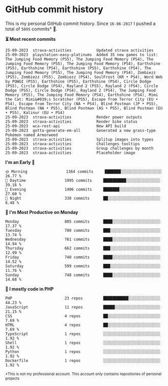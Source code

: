 # GitHub commit history
This is my personal GitHub commit history. Since <!--START_SECTION:first-commit-date-->`16-06-2017`<!--END_SECTION:first-commit-date--> I pushed a total of <!--START_SECTION:total-commit-count-->`5095`<!--END_SECTION:total-commit-count--> commits* 🎉.

<!--START_SECTION:most-recent-commits-->
**⏳ Most recent commits**
                                        
```text
25-09-2023  strava-activities           Updated strava activities
25-09-2023  playstation-easy-platinums  Added 35 new games to list: The Jumping Food Memory (PS5), The Jumping Food Memory (PS4), The Jumping Food Memory (PS5), The Jumping Food Memory (PS4), Earthshine (PS5), Earthshine (PS4), Earthshine (PS5), Earthshine (PS4), The Jumping Food Memory (PS5), The Jumping Food Memory (PS4), Zombiezz (PS5), Zombiezz (PS5), Zombiezz (PS4), SoulFrost (KR • PS4), Word Web by POWGI (PS5), Earthshine (PS5), Earthshine (PS4), Circle Dodge (PS5), Circle Dodge (PS4), Rayland 2 (PS5), Rayland 2 (PS4), Circle Dodge (PS5), Circle Dodge (PS4), Rayland 2 (PS4), The Jumping Food Memory (PS5), The Jumping Food Memory (PS4), Earthshine (PS4), Mimi the Cat: Mimi&#039;s Scratcher (PS5), Escape from Terror City (EU • PS4), Escape from Terror City (NA • PS4), Blind Postman (JP • PS5), Blind Postman (NA • PS5), Blind Postman (AS • PS5), Blind Postman (EU • PS5), Kalinur (EU • PS4)
25-09-2023  strava-activities           Render power outputs
25-09-2023  strava-activities           Render bike status
25-09-2023  wca-rest-api                New API build
25-09-2023  gotta-generate-em-all       Generated a new grass-type Pokémon named Armorweed
25-09-2023  strava-activities           Splitup images into types
25-09-2023  strava-activities           Challenges tooltips
25-09-2023  strava-activities           Group challenges by month
25-09-2023  strava-activities           Placeholder image
```
<!--END_SECTION:most-recent-commits-->  

<!--START_SECTION:commits-per-day-time-->
**I&#039;m an Early 🐤**

```text
🌞 Morning                 1364 commits     ███████░░░░░░░░░░░░░░░░░░   26.77 %
🌆 Daytime                 1995 commits     ██████████░░░░░░░░░░░░░░░   39.16 %
🌃 Evening                 1406 commits     ███████░░░░░░░░░░░░░░░░░░   27.60 %
🌙 Night                   330 commits      ██░░░░░░░░░░░░░░░░░░░░░░░   6.48 %
```
<!--END_SECTION:commits-per-day-time-->  

<!--START_SECTION:commits-per-weekday-->
**📅 I&#039;m Most Productive on Monday**

```text
Monday                    885 commits      ████░░░░░░░░░░░░░░░░░░░░░   17.37 %
Tuesday                   700 commits      ███░░░░░░░░░░░░░░░░░░░░░░   13.74 %
Wednesday                 761 commits      ████░░░░░░░░░░░░░░░░░░░░░   14.94 %
Thursday                  662 commits      ███░░░░░░░░░░░░░░░░░░░░░░   12.99 %
Friday                    740 commits      ████░░░░░░░░░░░░░░░░░░░░░   14.52 %
Saturday                  599 commits      ███░░░░░░░░░░░░░░░░░░░░░░   11.76 %
Sunday                    748 commits      ████░░░░░░░░░░░░░░░░░░░░░   14.68 %
```
<!--END_SECTION:commits-per-weekday-->  

<!--START_SECTION:repos-per-language-->
**💬 I mostly code in PHP**

```text
PHP                       23 repos         ███████████░░░░░░░░░░░░░░   44.23 %
JavaScript                11 repos         █████░░░░░░░░░░░░░░░░░░░░   21.15 %
CSS                       4 repos          ██░░░░░░░░░░░░░░░░░░░░░░░   7.69 %
HTML                      4 repos          ██░░░░░░░░░░░░░░░░░░░░░░░   7.69 %
TypeScript                1 repos          ░░░░░░░░░░░░░░░░░░░░░░░░░   1.92 %
Shell                     1 repos          ░░░░░░░░░░░░░░░░░░░░░░░░░   1.92 %
Python                    1 repos          ░░░░░░░░░░░░░░░░░░░░░░░░░   1.92 %
Dockerfile                1 repos          ░░░░░░░░░░░░░░░░░░░░░░░░░   1.92 %
```
<!--END_SECTION:repos-per-language-->  

<sub>*This is not my professional account. This account only contains repositories of personal projects</sub>
